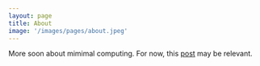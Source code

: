 ```yaml
---
layout: page
title: About
image: '/images/pages/about.jpeg'
---
```


More soon about mimimal computing. For now, this [post](http://go-dh.github.io/mincomp/thoughts/2016/10/03/tldr/) may be relevant.    
